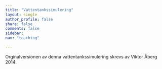 ```yaml
---
title: "Vattentankssimulering"
layout: single
author_profile: false
share: false
comments: false
sidebar:
nav: "teaching"

---
```

Orginalversionen av denna vattentankssimulering skrevs av Viktor Åberg 2014.

<div id="watertankSim">
  <script style="width:200px; margin:0px auto; border-width: 0px;"
      src="{{ site.url }}{{ site.baseurl }}/assets/apps/control2_tanksystem/control2_tanksystem.nocache.js" type="text/javascript">
  </script>  
</div>

